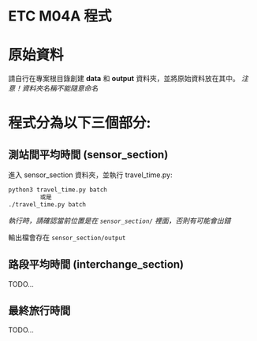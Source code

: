 # ETC M04A 程式

# 原始資料
請自行在專案根目錄創建 **data** 和 **output** 資料夾，並將原始資料放在其中。
*注意！資料夾名稱不能隨意命名*


# 程式分為以下三個部分:

## 測站間平均時間 (sensor_section)
進入 sensor_section 資料夾，並執行 travel_time.py:
```sh
python3 travel_time.py batch
         或是
./travel_time.py batch
```
*執行時，請確認當前位置是在 `sensor_section/` 裡面，否則有可能會出錯*

輸出檔會存在 `sensor_section/output`

## 路段平均時間 (interchange_section)
TODO...

## 最終旅行時間
TODO...
